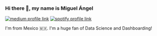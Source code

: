 ### Hi there 👋, my name is Miguel Ángel

[![medium profile link](https://img.shields.io/badge/Medium-12100E?style=for-the-badge&logo=medium&logoColor=white)](https://medium.com/@miguelhermar)
[![spotify profile link](https://img.shields.io/badge/Spotify-1ED760?&style=for-the-badge&logo=spotify&logoColor=white)]([https://open.spotify.com/user/1268047170?si=70bd315ee3ba4c40](https://open.spotify.com/user/22sn7xireg22pnty2x7oeyrha?si=ecdea7be4d494712))

I'm from Mexico 🇲🇽. I'm a huge fan of Data Science and Dashboarding!

<!--
**miguelhermar/miguelhermar** is a ✨ _special_ ✨ repository because its `README.md` (this file) appears on your GitHub profile.

Here are some ideas to get you started:

- 🔭 I’m currently working on ...
- 🌱 I’m currently learning ...
- 👯 I’m looking to collaborate on ...
- 🤔 I’m looking for help with ...
- 💬 Ask me about ...
- 📫 How to reach me: ...
- 😄 Pronouns: ...
- ⚡ Fun fact: ...
-->
